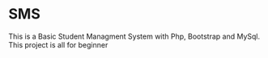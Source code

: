 # SMS
This is a Basic Student Managment System with Php, Bootstrap and MySql. This project is all for beginner
